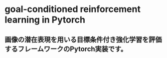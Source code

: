 # goal-conditioned reinforcement learning in Pytorch
## 画像の潜在表現を用いる目標条件付き強化学習を評価するフレームワークのPytorch実装です。
